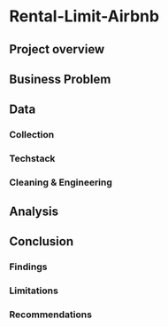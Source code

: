 

# Rental-Limit-Airbnb

## Project overview

## Business Problem

## Data 
### Collection
### Techstack
### Cleaning & Engineering

## Analysis

## Conclusion
### Findings
### Limitations 
### Recommendations
